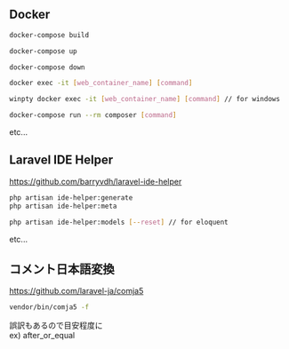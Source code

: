 ## Docker

```bash
docker-compose build

docker-compose up

docker-compose down
```

```bash
docker exec -it [web_container_name] [command]

winpty docker exec -it [web_container_name] [command] // for windows
```

```bash
docker-compose run --rm composer [command]
```
etc...

## Laravel IDE Helper

https://github.com/barryvdh/laravel-ide-helper

```bash
php artisan ide-helper:generate
php artisan ide-helper:meta

php artisan ide-helper:models [--reset] // for eloquent
```

etc...

## コメント日本語変換

https://github.com/laravel-ja/comja5

```bash
vendor/bin/comja5 -f
```

誤訳もあるので目安程度に  
ex) after_or_equal
